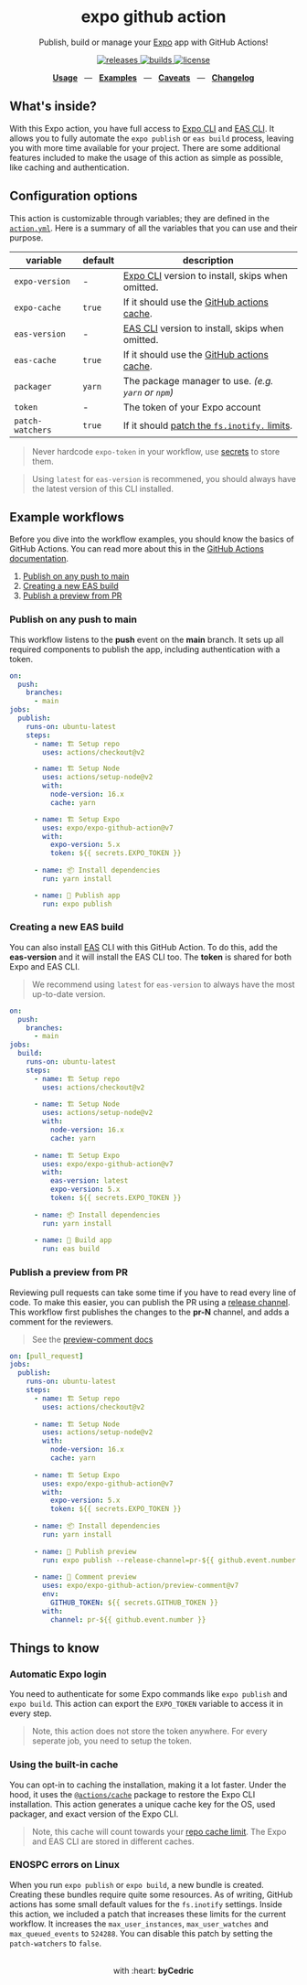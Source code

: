 <div align="center">
  <h1>expo github action</h1>
  <p>Publish, build or manage your <a href="https://github.com/expo/expo">Expo</a> app with GitHub Actions!</p>
  <p>
    <a href="https://github.com/expo/expo-github-action/releases">
      <img src="https://img.shields.io/github/release/expo/expo-github-action/all.svg?style=flat-square" alt="releases" />
    </a>
    <a href="https://github.com/expo/expo-github-action/actions">
      <img src="https://img.shields.io/github/workflow/status/expo/expo-github-action/CI/main.svg?style=flat-square" alt="builds" />
    </a>
    <a href="https://github.com/expo/expo-github-action/blob/main/LICENSE.md">
      <img src="https://img.shields.io/github/license/expo/expo-github-action?style=flat-square" alt="license" />
    </a>
  </p>
  <p align="center">
    <a href="#configuration-options"><b>Usage</b></a>
    &nbsp;&nbsp;&mdash;&nbsp;&nbsp;
    <a href="#example-workflows"><b>Examples</b></a>
    &nbsp;&nbsp;&mdash;&nbsp;&nbsp;
    <a href="#things-to-know"><b>Caveats</b></a>
    &nbsp;&nbsp;&mdash;&nbsp;&nbsp;
    <a href="/blob/main/CHANGELOG.md"><b>Changelog</b></a>
  </p>
</div>

## What's inside?

With this Expo action, you have full access to [Expo CLI][link-expo-cli] and [EAS CLI][link-eas-cli].
It allows you to fully automate the `expo publish` or `eas build` process, leaving you with more time available for your project.
There are some additional features included to make the usage of this action as simple as possible, like caching and authentication.

## Configuration options

This action is customizable through variables; they are defined in the [`action.yml`](action.yml).
Here is a summary of all the variables that you can use and their purpose.

| variable         | default | description                                                                          |
| ---------------- | ------- | ------------------------------------------------------------------------------------ |
| `expo-version`   | -       | [Expo CLI](https://github.com/expo/expo-cli) version to install, skips when omitted. |
| `expo-cache`     | `true`  | If it should use the [GitHub actions cache](#using-the-built-in-cache).              |
| `eas-version`    | -       | [EAS CLI](https://github.com/expo/eas-cli) version to install, skips when omitted.   |
| `eas-cache`      | `true`  | If it should use the [GitHub actions cache](#using-the-built-in-cache).              |
| `packager`       | `yarn`  | The package manager to use. _(e.g. `yarn` or `npm`)_                                 |
| `token`          | -       | The token of your Expo account                                                       |
| `patch-watchers` | `true`  | If it should [patch the `fs.inotify.` limits](#enospc-errors-on-linux).              |

> Never hardcode `expo-token` in your workflow, use [secrets][link-actions-secrets] to store them.

> Using `latest` for `eas-version` is recommened, you should always have the latest version of this CLI installed.

## Example workflows

Before you dive into the workflow examples, you should know the basics of GitHub Actions.
You can read more about this in the [GitHub Actions documentation][link-actions].

1. [Publish on any push to main](#publish-on-any-push-to-main)
2. [Creating a new EAS build](#creating-a-new-eas-build)
3. [Publish a preview from PR](#publish-a-preview-from-PR)

### Publish on any push to main

This workflow listens to the **push** event on the **main** branch.
It sets up all required components to publish the app, including authentication with a token.

```yml
on:
  push:
    branches:
      - main
jobs:
  publish:
    runs-on: ubuntu-latest
    steps:
      - name: 🏗 Setup repo
        uses: actions/checkout@v2

      - name: 🏗 Setup Node
        uses: actions/setup-node@v2
        with:
          node-version: 16.x
          cache: yarn

      - name: 🏗 Setup Expo
        uses: expo/expo-github-action@v7
        with:
          expo-version: 5.x
          token: ${{ secrets.EXPO_TOKEN }}
      
      - name: 📦 Install dependencies
        run: yarn install

      - name: 🚀 Publish app
        run: expo publish
```

### Creating a new EAS build

You can also install [EAS](https://docs.expo.dev/eas/) CLI with this GitHub Action.
To do this, add the **eas-version** and it will install the EAS CLI too.
The **token** is shared for both Expo and EAS CLI.

> We recommend using `latest` for `eas-version` to always have the most up-to-date version.

```yml
on:
  push:
    branches:
      - main
jobs:
  build:
    runs-on: ubuntu-latest
    steps:
      - name: 🏗 Setup repo
        uses: actions/checkout@v2
      
      - name: 🏗 Setup Node
        uses: actions/setup-node@v2
        with:
          node-version: 16.x
          cache: yarn
      
      - name: 🏗 Setup Expo
        uses: expo/expo-github-action@v7
        with:
          eas-version: latest
          expo-version: 5.x
          token: ${{ secrets.EXPO_TOKEN }}
      
      - name: 📦 Install dependencies
        run: yarn install
      
      - name: 🚀 Build app
        run: eas build
```

### Publish a preview from PR

Reviewing pull requests can take some time if you have to read every line of code.
To make this easier, you can publish the PR using a [release channel][link-expo-release-channels].
This workflow first publishes the changes to the **pr-N** channel, and adds a comment for the reviewers.

> See the [preview-comment docs](./preview-comment)

```yml
on: [pull_request]
jobs:
  publish:
    runs-on: ubuntu-latest
    steps:
      - name: 🏗 Setup repo
        uses: actions/checkout@v2
      
      - name: 🏗 Setup Node
        uses: actions/setup-node@v2
        with:
          node-version: 16.x
          cache: yarn
      
      - name: 🏗 Setup Expo
        uses: expo/expo-github-action@v7
        with:
          expo-version: 5.x
          token: ${{ secrets.EXPO_TOKEN }}
      
      - name: 📦 Install dependencies
        run: yarn install
      
      - name: 🚀 Publish preview
        run: expo publish --release-channel=pr-${{ github.event.number }}
      
      - name: 💬 Comment preview
        uses: expo/expo-github-action/preview-comment@v7
        env:
          GITHUB_TOKEN: ${{ secrets.GITHUB_TOKEN }}
        with:
          channel: pr-${{ github.event.number }}
```

## Things to know

### Automatic Expo login

You need to authenticate for some Expo commands like `expo publish` and `expo build`.
This action can export the `EXPO_TOKEN` variable to access it in every step.

> Note, this action does not store the token anywhere. For every seperate job, you need to setup the token.

### Using the built-in cache

You can opt-in to caching the installation, making it a lot faster.
Under the hood, it uses the [`@actions/cache`][link-actions-cache-package] package to restore the Expo CLI installation.
This action generates a unique cache key for the OS, used packager, and exact version of the Expo CLI.

> Note, this cache will count towards your [repo cache limit][link-actions-cache-limit]. The Expo and EAS CLI are stored in different caches.

### ENOSPC errors on Linux

When you run `expo publish` or `expo build`, a new bundle is created.
Creating these bundles require quite some resources.
As of writing, GitHub actions has some small default values for the `fs.inotify` settings.
Inside this action, we included a patch that increases these limits for the current workflow.
It increases the `max_user_instances`, `max_user_watches` and `max_queued_events` to `524288`.
You can disable this patch by setting the `patch-watchers` to `false`.

<div align="center">
  <br />
  with :heart:&nbsp;<strong>byCedric</strong>
  <br />
</div>

[link-actions]: https://help.github.com/en/categories/automating-your-workflow-with-github-actions
[link-actions-cache-limit]: https://github.com/actions/cache#cache-limits
[link-actions-cache-package]: https://github.com/actions/toolkit/tree/main/packages/cache
[link-actions-secrets]: https://help.github.com/en/actions/configuring-and-managing-workflows/creating-and-storing-encrypted-secrets
[link-expo-cli]: https://docs.expo.dev/workflow/expo-cli/
[link-expo-release-channels]: https://docs.expo.dev/distribution/release-channels/
[link-eas-cli]: https://github.com/expo/eas-cli#readme
[link-preview-comment]: https://github.com/expo/expo-github-action/pull/149#issuecomment-1013184520
